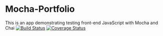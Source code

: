 # Mocha-Portfolio
This is an app demonstrating testing front-end JavaScript with Mocha and Chai
[![Build Status](https://travis-ci.org/Bespinoza10/Mocha-Portfolio-1.svg?branch=master)](https://travis-ci.org/Bespinoza10/Mocha-Portfolio-1)
[![Coverage Status](https://coveralls.io/repos/Bespinoza10/Mocha-Portfolio-1/badge.svg)](https://coveralls.io/r/Bespinoza10/Mocha-Portfolio-1)
